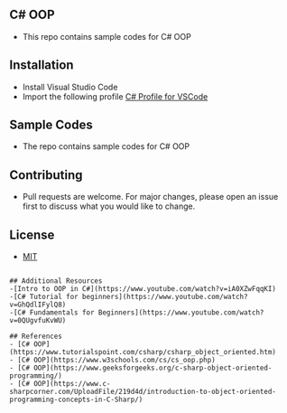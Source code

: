 ## C# OOP
- This repo contains sample codes for C# OOP

## Installation
- Install Visual Studio Code
- Import the following profile [C# Profile for VSCode](https://vscode.dev/profile/github/cf5bbc599ffad8e574ae3b5408d3a8b4)

## Sample Codes
- The repo contains sample codes for C# OOP

## Contributing
- Pull requests are welcome. For major changes, please open an issue first to discuss what you would like to change.

## License
- [MIT](https://choosealicense.com/licenses/mit/)
```

## Additional Resources
-[Intro to OOP in C#](https://www.youtube.com/watch?v=iA0XZwFqqKI)
-[C# Tutorial for beginners](https://www.youtube.com/watch?v=GhQdlIFylQ8)
-[C# Fundamentals for Beginners](https://www.youtube.com/watch?v=0QUgvfuKvWU)

## References
- [C# OOP](https://www.tutorialspoint.com/csharp/csharp_object_oriented.htm)
- [C# OOP](https://www.w3schools.com/cs/cs_oop.php)
- [C# OOP](https://www.geeksforgeeks.org/c-sharp-object-oriented-programming/)
- [C# OOP](https://www.c-sharpcorner.com/UploadFile/219d4d/introduction-to-object-oriented-programming-concepts-in-C-Sharp/)